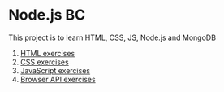 # Node.js BC

This project is to learn HTML, CSS, JS, Node.js and MongoDB

1. [HTML exercises](html)
2. [CSS  exercises](css)
3. [JavaScript exercises](js)
4. [Browser API exercises](browerapi)
